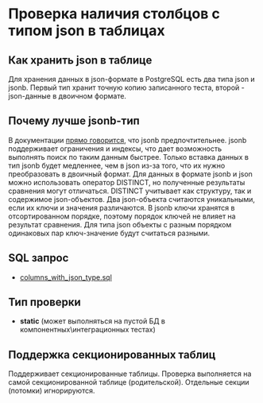 # Проверка наличия столбцов с типом json в таблицах

## Как хранить json в таблице

Для хранения данных в json-формате в PostgreSQL есть два типа json и jsonb.
Первый тип хранит точную копию записанного теста, второй - json-данные в двоичном формате.

## Почему лучше jsonb-тип

В документации [прямо говорится](https://postgrespro.ru/docs/postgresql/17/datatype-json), что jsonb предпочтительнее.
jsonb поддерживает ограничения и индексы, что дает возможность выполнять поиск по таким данным быстрее.
Только вставка данных в тип jsonb будет медленнее, чем в json из-за того, что их нужно преобразовать в двоичный формат.
Для данных в формате jsonb и json можно использовать оператор DISTINCT, но полученные результаты сравнения могут отличаться. DISTINCT  учитывает как структуру, так и содержимое json-объектов. Два json-объекта считаются уникальными, если их ключи и значения различаются.
В jsonb ключи хранятся в отсортированном порядке, поэтому порядок ключей не влияет на результат сравнения. Для типа json объекты с разным порядком одинаковых пар ключ-значение будут считаться разными.

## SQL запрос

- [columns_with_json_type.sql](https://github.com/mfvanek/pg-index-health-sql/blob/master/sql/columns_with_json_type.sql)

## Тип проверки

- **static** (может выполняться на пустой БД в компонентных\интеграционных тестах)

## Поддержка секционированных таблиц

Поддерживает секционированные таблицы.
Проверка выполняется на самой секционированной таблице (родительской). Отдельные секции (потомки) игнорируются.
